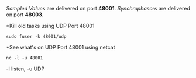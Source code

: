 _Sampled Values_ are delivered on port **48001**.
_Synchrophasors_ are delivered on port **48003**.

*Kill old tasks using UDP Port 48001

`sudo fuser -k 48001/udp`

*See what's on UDP Port 48001 using netcat

`nc -l -u 48001`

-l listen, -u UDP

